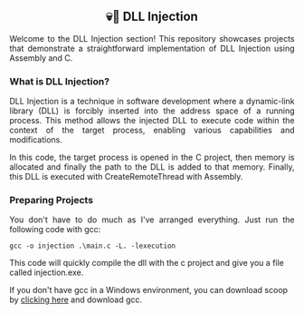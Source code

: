 <div align="center">
    <h2> 💀💉 DLL Injection </h2>
</div>

<p style="text-align: justify">
    Welcome to the DLL Injection section! This repository showcases projects that demonstrate a straightforward implementation of DLL Injection using Assembly and C. <br/>
</p>

<h3> What is DLL Injection? </h3>
<p style="text-align: justify">
    DLL Injection is a technique in software development where a dynamic-link library (DLL) is forcibly inserted into the address space of a running process. This method allows the injected DLL to execute code within the 
context of the target process, enabling various capabilities and modifications.
</p>

<p style="text-align: justify"> 
    In this code, the target process is opened in the C project, then memory is allocated and finally the path to the DLL is added to that memory. Finally, this DLL is executed with CreateRemoteThread with Assembly. 
</p>

<h3> Preparing Projects </h3>

<p style="text-align: justify"> 
    You don't have to do much as I've arranged everything. Just run the following code with gcc:
</p>

```shell
gcc -o injection .\main.c -L. -lexecution
```

<p>
    This code will quickly compile the dll with the c project and give you a file called injection.exe.
</p>

<p>
    If you don't have gcc in a Windows environment, you can download scoop by <a href="https://scoop.sh/">clicking here</a> and download gcc.
</p>
